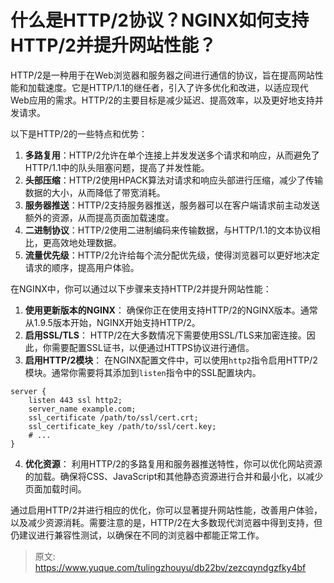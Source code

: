 # 什么是HTTP/2协议？NGINX如何支持HTTP/2并提升网站性能？

HTTP/2是一种用于在Web浏览器和服务器之间进行通信的协议，旨在提高网站性能和加载速度。它是HTTP/1.1的继任者，引入了许多优化和改进，以适应现代Web应用的需求。HTTP/2的主要目标是减少延迟、提高效率，以及更好地支持并发请求。

以下是HTTP/2的一些特点和优势：

1.  **多路复用**：HTTP/2允许在单个连接上并发发送多个请求和响应，从而避免了HTTP/1.1中的队头阻塞问题，提高了并发性能。 
2.  **头部压缩**：HTTP/2使用HPACK算法对请求和响应头部进行压缩，减少了传输数据的大小，从而降低了带宽消耗。 
3.  **服务器推送**：HTTP/2支持服务器推送，服务器可以在客户端请求前主动发送额外的资源，从而提高页面加载速度。 
4.  **二进制协议**：HTTP/2使用二进制编码来传输数据，与HTTP/1.1的文本协议相比，更高效地处理数据。 
5.  **流量优先级**：HTTP/2允许给每个流分配优先级，使得浏览器可以更好地决定请求的顺序，提高用户体验。 

在NGINX中，你可以通过以下步骤来支持HTTP/2并提升网站性能：

1.  **使用更新版本的NGINX**：
确保你正在使用支持HTTP/2的NGINX版本。通常从1.9.5版本开始，NGINX开始支持HTTP/2。 
2.  **启用SSL/TLS**：
HTTP/2在大多数情况下需要使用SSL/TLS来加密连接。因此，你需要配置SSL证书，以便通过HTTPS协议进行通信。 
3.  **启用HTTP/2模块**：
在NGINX配置文件中，可以使用`http2`指令启用HTTP/2模块。通常你需要将其添加到`listen`指令中的SSL配置块内。 
```nginx
server {
    listen 443 ssl http2;
    server_name example.com;
    ssl_certificate /path/to/ssl/cert.crt;
    ssl_certificate_key /path/to/ssl/cert.key;
    # ...
}
```
 

4.  **优化资源**：
利用HTTP/2的多路复用和服务器推送特性，你可以优化网站资源的加载。确保将CSS、JavaScript和其他静态资源进行合并和最小化，以减少页面加载时间。 

通过启用HTTP/2并进行相应的优化，你可以显著提升网站性能，改善用户体验，以及减少资源消耗。需要注意的是，HTTP/2在大多数现代浏览器中得到支持，但仍建议进行兼容性测试，以确保在不同的浏览器中都能正常工作。


> 原文: <https://www.yuque.com/tulingzhouyu/db22bv/zezcqyndgzfky4bf>